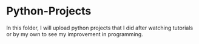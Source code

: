 # Python-Projects
In this folder, I will upload python projects that I did after watching tutorials or by my own to see my improvement in programming.
